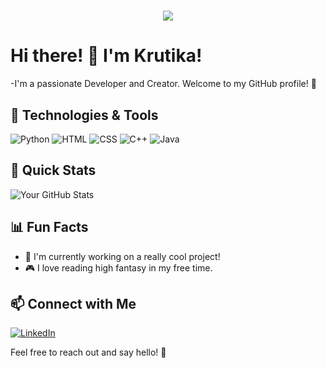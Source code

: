 
<h1 align="center">
  <a href="https://git.io/typing-svg">
    <img src="https://readme-typing-svg.herokuapp.com/?lines=Hello,+There!+😃;This+is+Krutika....;Hope+you're+doing+great!&center=true&size=30">
  </a>
</h1>

# Hi there! 👋 I'm Krutika!

<!--![Banner](https://placekitten.com/1920/300) <!-- Replace with your banner image URL -->

-I'm a passionate Developer and Creator. Welcome to my GitHub profile! 🚀

## 🔧 Technologies & Tools

![Python](https://img.shields.io/badge/Python-3776AB?style=for-the-badge&logo=python&logoColor=white)
![HTML](https://img.shields.io/badge/HTML5-E34F26?style=for-the-badge&logo=html5&logoColor=white)
![CSS](https://img.shields.io/badge/CSS3-1572B6?style=for-the-badge&logo=css3&logoColor=white)
![C++](https://img.shields.io/badge/C++-00599C?style=for-the-badge&logo=c%2B%2B&logoColor=white)
![Java](https://img.shields.io/badge/Java-007396?style=for-the-badge&logo=java&logoColor=white)

## 🚀 Quick Stats

![Your GitHub Stats](https://github-readme-stats.vercel.app/api?username=itskrutz&show_icons=true&count_private=true&hide=issues&theme=dark)

## 📊 Fun Facts

- 🌱 I'm currently working on a really cool project!
- 🎮 I love reading high fantasy in my free time.

## 📫 Connect with Me

[![LinkedIn](https://img.shields.io/badge/LinkedIn-0077B5?style=for-the-badge&logo=linkedin&logoColor=white)](https://www.linkedin.com/in/krutika-gundecha-18271a254/)

Feel free to reach out and say hello! 👋

<!--
**itskrutz/itskrutz** is a ✨ _special_ ✨ repository because its `README.md` (this file) appears on your GitHub profile.

Here are some ideas to get you started:

- 🔭 I’m currently working on ...
- 🌱 I’m currently learning ...
- 👯 I’m looking to collaborate on ...
- 🤔 I’m looking for help with ...
- 💬 Ask me about ...
- 📫 How to reach me: ...
- 😄 Pronouns: ...
- ⚡ Fun fact: ...
-->
